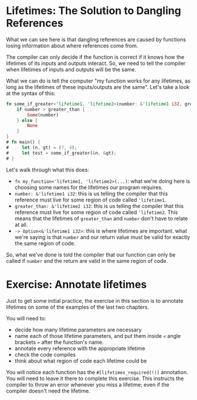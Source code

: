 # Lifetimes: The Solution to Dangling References

What we can see here is that dangling references are caused by functions losing
information about where references come from.

The compiler can only decide if the function is correct if it
knows how the lifetimes of its inputs and outputs interact.
So, we need to tell the compiler when lifetimes of inputs and
outputs will be the same.

What we can do is tell the computer "my function works for any lifetimes,
as long as the lifetimes of these inputs/outputs are the same".
Let's take a look at the syntax of this:

```rust
fn some_if_greater<'lifetime1, 'lifetime2>(number: &'lifetime1 i32, greater_than: &'lifetime2 i32) -> Option<&'lifetime1 i32> {
    if number > greater_than {
        Some(number)
    } else {
        None
    }
}
# fn main() {
#     let (n, gt) = (7, 4);
#     let test = some_if_greater(&n, &gt);
# }
```

Let's walk through what this does:

 - `fn my_function<'lifetime1, 'lifetime2>(...)`: what we're doing here
   is choosing some names for the lifetimes our program requires.
 - `number: &'lifetime1 i32`: this is us telling the compiler that
   this reference must live for some region of code called `'lifetime1`.
 - `greater_than: &'lifetime2 i32`: this is us telling the compiler that
   this reference must live for some region of code called `'lifetime2`.
   This means that the lifetimes of `greater_than` and `number` don't
   have to relate at all.
 - `-> Option<&'lifetime1 i32>`: this is where lifetimes are important.
   what we're saying is that `number` and our return value must be
   valid for exactly the same region of code. 

So, what we've done is told the compiler that our function can only be called
if `number` and the return are valid in the same region of code.

# Exercise: Annotate lifetimes

Just to get some initial practice, the exercise in this section is to annotate lifetimes on some of the examples of the last two chapters.

You will need to:
 - decide how many lifetime parameters are necessary
 - name each of those lifetime parameters, and put them inside `<` angle brackets `>` after the function's name. 
 - annotate every reference with the appropriate lifetime
 - check the code compiles
 - think about what region of code each lifetime could be
 
You will notice each function has the `#[lifetimes_required(!)]` annotation. You will need
to leave it there to complete this exercise. This instructs the compiler to throw an
error whenever you miss a lifetime; even if the compiler doesn't need the lifetime.

